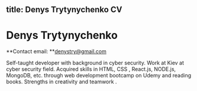 title: Denys Trytynychenko CV
---
# Denys Trytynychenko
**Contact email: **<a href="denystry@gmail.com">denystry@gmail.com</a>

Self-taught developer with background in cyber security. Work at Kiev at cyber security field. Acquired skills  in HTML, CSS , React.js, NODE.js, MongoDB, etc. through web development bootcamp on Udemy and reading books. Strengths in creativity and  teamwork . 
